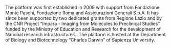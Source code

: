 The platform was first established in 2009 with support from Fondazione Monte Paschi, Fondazione Roma and Assicurazioni Generali S.p.A. It has since been supported by two dedicated grants from Regione Lazio and by the CNR Project “Impara - Imaging from Molecules to Preclinical Studies” funded by the Ministry of Education and Research for the development of National research infrastructures.  The platform is hosted at the Department of Biology and Biotechnology “Charles Darwin” of Sapienza University.